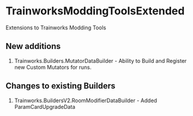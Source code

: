 # TrainworksModdingToolsExtended
Extensions to Trainworks Modding Tools 

## New additions

1. Trainworks.Builders.MutatorDataBuilder - Ability to Build and Register new Custom Mutators for runs.

## Changes to existing Builders

1. Trainworks.BuildersV2.RoomModifierDataBuilder - Added ParamCardUpgradeData
